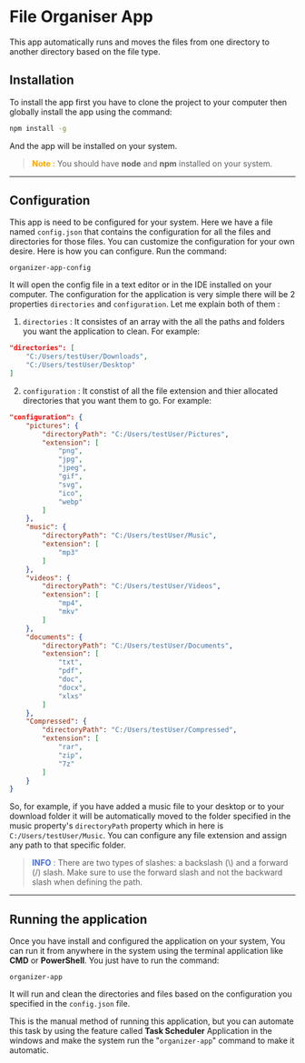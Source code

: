 # File Organiser App

This app automatically runs and moves the files from one directory to another directory based on the file type.

## Installation

To install the app first you have to clone the project to your computer then globally install the app using the command:

```bash
npm install -g
```

And the app will be installed on your system.

> <span style="color:orange"> **Note :**</span> You should have **node** and **npm** installed on your system.
----

## Configuration

This app is need to be configured for your system. Here we have a file named `config.json` that contains the configuration for all the files and directories for those files. You can customize the configuration for your own desire. Here is how you can configure. Run the command:

```
organizer-app-config
```

It will open the config file in a text editor or in the IDE installed on your computer. The configuration for the application is very simple there will be 2 properties `directories` and `configuration`. Let me explain both of them :

1. `directories` : It consistes of an array with the all the paths and folders you want the application to clean. For example:

```json
"directories": [
    "C:/Users/testUser/Downloads",
    "C:/Users/testUser/Desktop"
]
```

2. `configuration` : It constist of all the file extension and thier allocated directories that you want them to go. For example:

```json
"configuration": {
    "pictures": {
        "directoryPath": "C:/Users/testUser/Pictures",
        "extension": [
            "png",
            "jpg",
            "jpeg",
            "gif",
            "svg",
            "ico",
            "webp"
        ]
    },
    "music": {
        "directoryPath": "C:/Users/testUser/Music",
        "extension": [
            "mp3"
        ]
    },
    "videos": {
        "directoryPath": "C:/Users/testUser/Videos",
        "extension": [
            "mp4",
            "mkv"
        ]
    },
    "documents": {
        "directoryPath": "C:/Users/testUser/Documents",
        "extension": [
            "txt",
            "pdf",
            "doc",
            "docx",
            "xlxs"
        ]
    },
    "Compressed": {
        "directoryPath": "C:/Users/testUser/Compressed",
        "extension": [
            "rar",
            "zip",
            "7z"
        ]
    }
}
```

So, for example, if you have added a music file to your desktop or to  your download folder it will be automatically moved to the folder specified in the music property's `directoryPath` property which in here is `C:/Users/testUser/Music`. You can configure any file extension and assign any path to that specific folder.

> <span style="color:royalBlue">**INFO** :</span> There are two types of slashes: a backslash (\\) and a forward (/) slash. Make sure to use the forward slash and not the backward slash when defining the path.
----

## Running the application

Once you have install and configured the application on your system, You can run it from anywhere in the system using the terminal application like **CMD** or **PowerShell**. You just have to run the command:
```
organizer-app
```
It will run and clean the directories and files based on the configuration you specified in the `config.json` file.

This is the manual method of running this application, but you can automate this task by using the feature called **Task Scheduler** Application in the windows and make the system run the "`organizer-app`" command to make it automatic.
